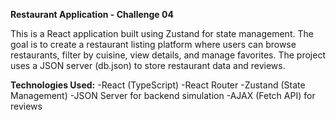 **Restaurant Application - Challenge 04**

This is a React application built using Zustand for state management. The goal is to create a restaurant listing platform where users can browse restaurants, filter by cuisine, view details, and manage favorites. The project uses a JSON server (db.json) to store restaurant data and reviews.



**Technologies Used:**
-React (TypeScript)
 -React Router
-Zustand (State Management)
-JSON Server for backend simulation
-AJAX (Fetch API) for reviews



